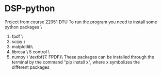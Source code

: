 # DSP-python
Project from course 22051 DTU 
To run the program you need to install some python packages \\
1. fpdf \\
2. scipy \\
3. matplotlib\\
4. librosa \\
5 control \\
6. numpy \\ 
\textbf{7. FPDF}\\
These packages can be installed through the terminal by the command "pip install x", where x symbolizes the different packages 

